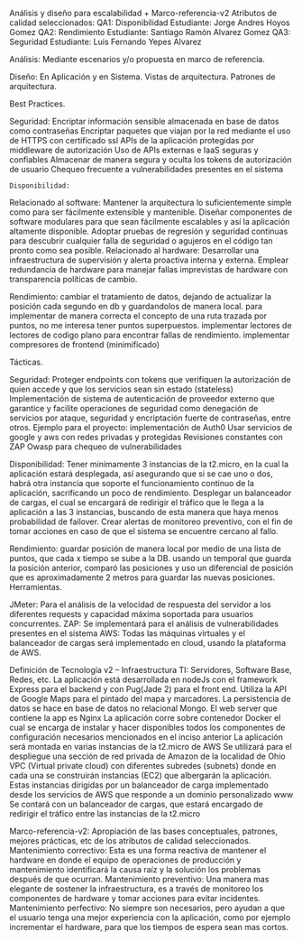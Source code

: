Análisis y diseño para escalabilidad + Marco-referencia-v2
Atributos de calidad seleccionados:
	QA1: 	Disponibilidad  			Estudiante: Jorge Andres Hoyos Gomez
	QA2: 	Rendimiento			Estudiante: Santiago Ramón Alvarez Gomez
	QA3: 	Seguridad			Estudiante: Luis Fernando Yepes Alvarez

Análisis: Mediante escenarios y/o propuesta en marco de referencia.



Diseño: En Aplicación y en Sistema.
Vistas de arquitectura.
Patrones de arquitectura.


Best Practices.

Seguridad:
Encriptar información sensible almacenada en base de datos como contraseñas
Encriptar paquetes que viajan por la red mediante el uso de HTTPS con certificado ssl
APIs de la aplicación protegidas por middleware de autorización 
Uso de APIs externas e IaaS seguras y confiables
Almacenar de manera segura y oculta los tokens de autorización de usuario
Chequeo frecuente a vulnerabilidades presentes en el sistema

	Disponibilidad:
Relacionado al software:
Mantener la arquitectura lo suficientemente simple como para ser fácilmente extensible y mantenible. 
Diseñar componentes de software modulares para que sean fácilmente escalables y así la aplicación altamente disponible.
Adoptar pruebas de regresión y seguridad continuas para descubrir cualquier falla de seguridad o agujeros en el código tan pronto como sea posible. 
Relacionado al hardware: 
Desarrollar una infraestructura de supervisión y alerta proactiva interna y externa.
Emplear redundancia de hardware para manejar fallas imprevistas de hardware con transparencia políticas de cambio.

Rendimiento:
cambiar el tratamiento de datos, dejando de actualizar la posición cada segundo en db y guardandolos de manera local.
para implementar de manera correcta el concepto de una ruta trazada por puntos, no me interesa tener puntos superpuestos.
implementar lectores de lectores de codigo plano para encontrar fallas de rendimiento.
implementar compresores de frontend (minimificado)
	
Tácticas.

Seguridad:
Proteger endpoints con tokens que verifiquen la autorización de quien accede y que los servicios sean sin estado (stateless)
Implementación de sistema de autenticación de proveedor externo que garantice y facilite operaciones de seguridad como denegación de servicios por ataque, seguridad y encriptación fuerte de contraseñas, entre otros. Ejemplo para el proyecto: implementación de Auth0
Usar servicios de google y aws con redes privadas y protegidas
Revisiones constantes con ZAP Owasp para chequeo de vulnerabilidades

Disponibilidad:
Tener minimamente 3 instancias de la t2.micro, en la cual la aplicación estará desplegada, así asegurando que si se cae uno o dos, habrá otra instancia que soporte el funcionamiento continuo de la aplicación, sacrificando un poco de rendimiento.
Desplegar un balanceador de cargas, el cual se encargará de redirigir el tráfico que le llega a la aplicación a las 3 instancias, buscando de esta manera que haya menos probabilidad de failover.
Crear alertas de monitoreo preventivo, con el fin de tomar acciones en caso de que el sistema se encuentre cercano al fallo. 
 
Rendimiento:
guardar posición de manera local por medio de una lista de puntos, que cada x tiempo se sube a la DB.
usando un temporal que guarda la posición anterior, comparó  las posiciones y uso un diferencial de posición que es aproximadamente 2 metros para guardar las nuevas posiciones.
Herramientas.

JMeter: Para el análisis de la velocidad de respuesta del servidor a los diferentes requests y capacidad máxima soportada para usuarios concurrentes.
ZAP: Se implementará para el análisis de vulnerabilidades presentes en el sistema
AWS: Todas las máquinas virtuales y el balanceador de cargas será implementado en cloud, usando la plataforma de AWS.

Definición de Tecnología v2 – Infraestructura TI: Servidores, Software Base, Redes, etc.
La aplicación está desarrollada en nodeJs con el framework Express para el backend y con Pug(Jade 2) para el front end. Utiliza la API de Google Maps para el pintado del mapa y marcadores. La persistencia de datos se hace en base de datos no relacional Mongo. El web server que contiene la app es Nginx
La aplicación corre sobre contenedor Docker el cual se encarga de instalar y hacer disponibles todos los componentes de configuración necesarios mencionados en el inciso anterior
La aplicación será montada en varias instancias de la t2.micro de AWS
Se utilizará para el despliegue una sección de red privada de Amazon de la localidad de Ohio VPC (Virtual private cloud) con diferentes subredes (subnets) donde en cada una se construirán instancias (EC2) que albergarán la aplicación. Estas instancias dirigidas por un balanceador de carga implementado desde los servicios de AWS que responde a un dominio personalizado www
Se contará con un balanceador de cargas, que estará encargado de redirigir el tráfico entre las instancias de la t2.micro

Marco-referencia-v2: Apropiación de las bases conceptuales, patrones, mejores prácticas, etc de los atributos de calidad seleccionados.
Mantenimiento correctivo: Esta es una forma reactiva de mantener el hardware en donde el equipo de operaciones de producción y mantenimiento identificará la causa raíz y la solución los problemas después de que ocurran.
Mantenimiento preventivo: Una manera mas elegante de sostener la infraestructura, es a través de monitoreo los componentes de hardware y tomar acciones para evitar incidentes.
Mantenimiento perfectivo: No siempre son necesarios, pero ayudan a que el usuario tenga una mejor experiencia con la aplicación, como por ejemplo incrementar el hardware, para que los tiempos de espera sean mas cortos.


